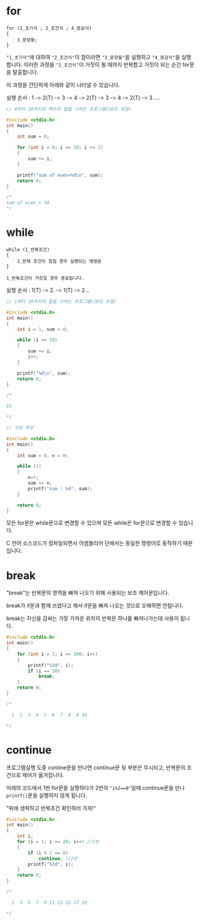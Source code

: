 # for

```
for (1_초기식 ; 2_조건식 ; 4_증감식)
{
    3_문장들;
}
```

`"1_초기식"`에 대하여 `"2_조건식"`이 참이라면 `"3_문장들"`을 실행하고 `"4_증감식"`을 실행합니다.
이러한 과정을 `"2_조건식"`이 거짓이 될 때까지 반복합고 거짓이 되는 순간 for문을 탈출합니다.

이 과정을 간단하게 아래와 같이 나타낼 수 있습니다.

실행 순서 : 1 -> 2(T) -> 3 -> 4 -> 2(T) -> 3 -> 4 -> 2(T) -> 3 ....

```cpp
// 0부터 10까지의 짝수의 합을 구하는 프로그램(10도 포함)

#include <stdio.h>
int main()
{
    int sum = 0;

    for (int i = 0; i <= 10; i += 2)
    {
        sum += i;
    }

    printf("sum of even=%d\n", sum);
    return 0;
}

/*
sum of even = 30
*/

```

# while

```
while (1_반복조건)
{
    2_반복 조건이 참일 경우 실행되는 명령문
}

1_반복조건이 거짓일 경우 종료됩니다.
```

실행 순서 : 1(T) -> 2. -> 1(T) -> 2...

```cpp
// 1부터 10까지의 합을 구하는 프로그램(10도 포함)

#include <stdio.h>
int main()
{
    int i = 1, sum = 0;

    while (i <= 10)
    {
        sum += i;
        i++;
    }

    printf("%d\n", sum);
    return 0;
}

/*

55

*/
```

```cpp
// 무한 루프

#include <stdio.h>
int main()
{
    int sum = 0, n = 0;

    while (1)
    {
        n++;
        sum += n;
        printf("sum : %d", sum);
    }

    return 0;
}
```

모든 for문은 while문으로 변경할 수 있으며 모든 while은 for문으로 변경할 수 있습니다.

C 언어 소스코드가 컴파일되면서 어셈블리어 단에서는 동일한 명령어로 동작하기 때문입니다.

# break

"break"는 반복문의 영역을 빠져 나오기 위해 사용되는 보조 제어문입니다.

break가 if문과 함께 쓰였다고 해서 if문을 빠져 나오는 것으로 오해하면 안됩니다.

break는 자신을 감싸는 가장 가까운 위치의 반복문 하나를 빠져나가는데 사용이 됩니다.

```cpp
#include <stdio.h>
int main()
{
    for (int i = 1; i <= 100; i++)
    {
        printf("%3d", i);
        if (i == 10)
            break;
    }
    return 0;
}

/*

  1  2  3  4  5  6  7  8  9 10

*/
```

# continue

프로그램실행 도중 contine문을 만나면 continue문 뒷 부분은 무시되고, 반복문의 조건으로 제어가 옮겨집니다.

아래의 코드에서 1번 for문을 실행하다가 2번의 `"i%2==0"`일때 continue문을 만나 `printf()`문을 실행하지 않게 됩니다.

"뒤에 생략하고 반복조건 확인하러 가자!"

```cpp
#include <stdio.h>
int main()
{
    int i;
    for (i = 1; i <= 20; i++) //1번
    {
        if (i % 2 == 0)
            continue; //2번
        printf("%3d", i);
    }
    return 0;
}

/*

  1  3  5  7  9 11 13 15 17 19

*/
```
